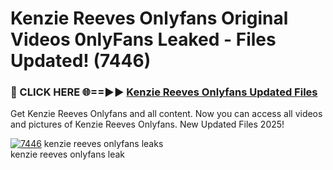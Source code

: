 # Kenzie Reeves Onlyfans Original Videos 0nlyFans Leaked - Files Updated! (7446)

<h3>🔴 CLICK HERE 🌐==►► <a href="https://tinyurl.com/x26r9saj" rel="nofollow">Kenzie Reeves Onlyfans Updated Files</a></h3>

Get Kenzie Reeves Onlyfans and all content. Now you can access all videos and pictures of Kenzie Reeves Onlyfans. New Updated Files 2025!

[![7446](https://i.imgur.com/LkgZPqh.gif)](https://tinyurl.com/x26r9saj)
kenzie reeves onlyfans leaks<br>
kenzie reeves onlyfans leak
